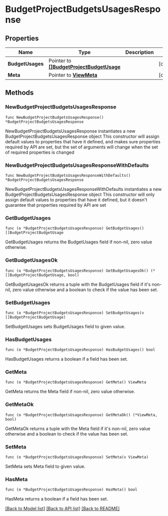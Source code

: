 # BudgetProjectBudgetsUsagesResponse

## Properties

Name | Type | Description | Notes
------------ | ------------- | ------------- | -------------
**BudgetUsages** | Pointer to [**[]BudgetProjectBudgetUsage**](BudgetProjectBudgetUsage.md) |  | [optional] 
**Meta** | Pointer to [**ViewMeta**](ViewMeta.md) |  | [optional] 

## Methods

### NewBudgetProjectBudgetsUsagesResponse

`func NewBudgetProjectBudgetsUsagesResponse() *BudgetProjectBudgetsUsagesResponse`

NewBudgetProjectBudgetsUsagesResponse instantiates a new BudgetProjectBudgetsUsagesResponse object
This constructor will assign default values to properties that have it defined,
and makes sure properties required by API are set, but the set of arguments
will change when the set of required properties is changed

### NewBudgetProjectBudgetsUsagesResponseWithDefaults

`func NewBudgetProjectBudgetsUsagesResponseWithDefaults() *BudgetProjectBudgetsUsagesResponse`

NewBudgetProjectBudgetsUsagesResponseWithDefaults instantiates a new BudgetProjectBudgetsUsagesResponse object
This constructor will only assign default values to properties that have it defined,
but it doesn't guarantee that properties required by API are set

### GetBudgetUsages

`func (o *BudgetProjectBudgetsUsagesResponse) GetBudgetUsages() []BudgetProjectBudgetUsage`

GetBudgetUsages returns the BudgetUsages field if non-nil, zero value otherwise.

### GetBudgetUsagesOk

`func (o *BudgetProjectBudgetsUsagesResponse) GetBudgetUsagesOk() (*[]BudgetProjectBudgetUsage, bool)`

GetBudgetUsagesOk returns a tuple with the BudgetUsages field if it's non-nil, zero value otherwise
and a boolean to check if the value has been set.

### SetBudgetUsages

`func (o *BudgetProjectBudgetsUsagesResponse) SetBudgetUsages(v []BudgetProjectBudgetUsage)`

SetBudgetUsages sets BudgetUsages field to given value.

### HasBudgetUsages

`func (o *BudgetProjectBudgetsUsagesResponse) HasBudgetUsages() bool`

HasBudgetUsages returns a boolean if a field has been set.

### GetMeta

`func (o *BudgetProjectBudgetsUsagesResponse) GetMeta() ViewMeta`

GetMeta returns the Meta field if non-nil, zero value otherwise.

### GetMetaOk

`func (o *BudgetProjectBudgetsUsagesResponse) GetMetaOk() (*ViewMeta, bool)`

GetMetaOk returns a tuple with the Meta field if it's non-nil, zero value otherwise
and a boolean to check if the value has been set.

### SetMeta

`func (o *BudgetProjectBudgetsUsagesResponse) SetMeta(v ViewMeta)`

SetMeta sets Meta field to given value.

### HasMeta

`func (o *BudgetProjectBudgetsUsagesResponse) HasMeta() bool`

HasMeta returns a boolean if a field has been set.


[[Back to Model list]](../README.md#documentation-for-models) [[Back to API list]](../README.md#documentation-for-api-endpoints) [[Back to README]](../README.md)


